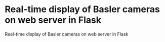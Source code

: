 # Real-time display of Basler cameras on web server in Flask
 Real-time display of Basler cameras on web server in Flask

